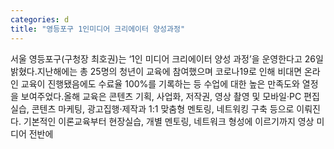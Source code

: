 ```yaml
---
categories: d
title: "영등포구 1인미디어 크리에이터 양성과정"
---
```

서울 영등포구(구청장 최호권)는 ‘1인 미디어 크리에이터 양성 과정’을 운영한다고 26일 밝혔다.지난해에는 총 25명의 청년이 교육에 참여했으며 코로나19로 인해 비대면 온라인 교육이 진행됐음에도 수료율 100%를 기록하는 등 수업에 대한 높은 만족도와 열정을 보여주었다.올해 교육은 콘텐츠 기획, 사업화, 저작권, 영상 촬영 및 모바일‧PC 편집 실습, 콘텐츠 마케팅, 광고집행·제작과 1:1 맞춤형 멘토링, 네트워킹 구축 등으로 이뤄진다. 기본적인 이론교육부터 현장실습, 개별 멘토링, 네트워크 형성에 이르기까지 영상 미디어 전반에